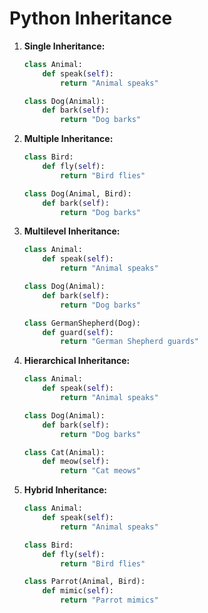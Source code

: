 # Python Inheritance


1. **Single Inheritance:**

   ```python
   class Animal:
       def speak(self):
           return "Animal speaks"

   class Dog(Animal):
       def bark(self):
           return "Dog barks"
   ```

2. **Multiple Inheritance:**

   ```python
   class Bird:
       def fly(self):
           return "Bird flies"

   class Dog(Animal, Bird):
       def bark(self):
           return "Dog barks"
   ```

3. **Multilevel Inheritance:**

   ```python
   class Animal:
       def speak(self):
           return "Animal speaks"

   class Dog(Animal):
       def bark(self):
           return "Dog barks"

   class GermanShepherd(Dog):
       def guard(self):
           return "German Shepherd guards"
   ```

4. **Hierarchical Inheritance:**

   ```python
   class Animal:
       def speak(self):
           return "Animal speaks"

   class Dog(Animal):
       def bark(self):
           return "Dog barks"

   class Cat(Animal):
       def meow(self):
           return "Cat meows"
   ```

5. **Hybrid Inheritance:**

   ```python
   class Animal:
       def speak(self):
           return "Animal speaks"

   class Bird:
       def fly(self):
           return "Bird flies"

   class Parrot(Animal, Bird):
       def mimic(self):
           return "Parrot mimics"
   ```
